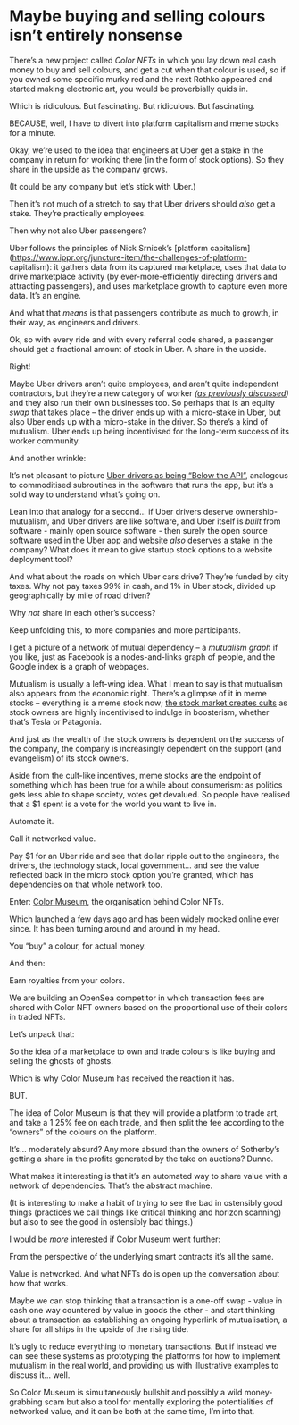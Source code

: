# Maybe buying and selling colours isn’t entirely nonsense

There’s a new project called _Color NFTs_ in which you lay down real cash
money to buy and sell colours, and get a cut when that colour is used, so if
you owned some specific murky red and the next Rothko appeared and started
making electronic art, you would be proverbially quids in.

Which is ridiculous. But fascinating. But ridiculous. But fascinating.

BECAUSE, well, I have to divert into platform capitalism and meme stocks for a
minute.

Okay, we’re used to the idea that engineers at Uber get a stake in the company
in return for working there (in the form of stock options). So they share in
the upside as the company grows.

(It could be any company but let’s stick with Uber.)

Then it’s not much of a stretch to say that Uber drivers should _also_ get a
stake. They’re practically employees.

Then why not also Uber passengers?

Uber follows the principles of Nick Srnicek’s [platform
capitalism](https://www.ippr.org/juncture-item/the-challenges-of-platform-
capitalism): it gathers data from its captured marketplace, uses that data to
drive marketplace activity (by ever-more-efficiently directing drivers and
attracting passengers), and uses marketplace growth to capture even more data.
It’s an engine.

And what that _means_ is that passengers contribute as much to growth, in
their way, as engineers and drivers.

Ok, so with every ride and with every referral code shared, a passenger should
get a fractional amount of stock in Uber. A share in the upside.

Right!

Maybe Uber drivers aren’t quite employees, and aren’t quite independent
contractors, but they’re a new category of worker _([as previously
discussed](/home/2021/09/30/jobs))_ and they also run their own businesses
too. So perhaps that is an equity _swap_ that takes place – the driver ends up
with a micro-stake in Uber, but also Uber ends up with a micro-stake in the
driver. So there’s a kind of mutualism. Uber ends up being incentivised for
the long-term success of its worker community.

And another wrinkle:

It’s not pleasant to picture [Uber drivers as being “Below the
API”](/home/2020/12/04/coops), analogous to commoditised subroutines in the
software that runs the app, but it’s a solid way to understand what’s going
on.

Lean into that analogy for a second… if Uber drivers deserve ownership-
mutualism, and Uber drivers are like software, and Uber itself is _built_ from
software - mainly open source software - then surely the open source software
used in the Uber app and website _also_ deserves a stake in the company? What
does it mean to give startup stock options to a website deployment tool?

And what about the roads on which Uber cars drive? They’re funded by city
taxes. Why not pay taxes 99% in cash, and 1% in Uber stock, divided up
geographically by mile of road driven?

Why _not_ share in each other’s success?

Keep unfolding this, to more companies and more participants.

I get a picture of a network of mutual dependency – a _mutualism graph_ if you
like, just as Facebook is a nodes-and-links graph of people, and the Google
index is a graph of webpages.

Mutualism is usually a left-wing idea. What I mean to say is that mutualism
also appears from the economic right. There’s a glimpse of it in meme stocks –
everything is a meme stock now; [the stock market creates
cults](/home/2021/07/21/meme_stocks) as stock owners are highly incentivised
to indulge in boosterism, whether that’s Tesla or Patagonia.

And just as the wealth of the stock owners is dependent on the success of the
company, the company is increasingly dependent on the support (and evangelism)
of its stock owners.

Aside from the cult-like incentives, meme stocks are the endpoint of something
which has been true for a while about consumerism: as politics gets less able
to shape society, votes get devalued. So people have realised that a $1 spent
is a vote for the world you want to live in.

Automate it.

Call it networked value.

Pay $1 for an Uber ride and see that dollar ripple out to the engineers, the
drivers, the technology stack, local government… and see the value reflected
back in the micro stock option you’re granted, which has dependencies on that
whole network too.

Enter: [Color Museum](https://color.museum), the organisation behind Color
NFTs.

Which launched a few days ago and has been widely mocked online ever since. It
has been turning around and around in my head.

You “buy” a colour, for actual money.

And then:

Earn royalties from your colors.

We are building an OpenSea competitor in which transaction fees are shared
with Color NFT owners based on the proportional use of their colors in traded
NFTs.

Let’s unpack that:

So the idea of a marketplace to own and trade colours is like buying and
selling the ghosts of ghosts.

Which is why Color Museum has received the reaction it has.

BUT.

The idea of Color Museum is that they will provide a platform to trade art,
and take a 1.25% fee on each trade, and then split the fee according to the
“owners” of the colours on the platform.

It’s… moderately absurd? Any more absurd than the owners of Sotherby’s getting
a share in the profits generated by the take on auctions? Dunno.

What makes it interesting is that it’s an automated way to share value with a
network of dependencies. That’s the abstract machine.

(It is interesting to make a habit of trying to see the bad in ostensibly good
things (practices we call things like critical thinking and horizon scanning)
but also to see the good in ostensibly bad things.)

I would be _more_ interested if Color Museum went further:

From the perspective of the underlying smart contracts it’s all the same.

Value is networked. And what NFTs do is open up the conversation about how
that works.

Maybe we can stop thinking that a transaction is a one-off swap - value in
cash one way countered by value in goods the other - and start thinking about
a transaction as establishing an ongoing hyperlink of mutualisation, a share
for all ships in the upside of the rising tide.

It’s ugly to reduce everything to monetary transactions. But if instead we can
see these systems as prototyping the platforms for how to implement mutualism
in the real world, and providing us with illustrative examples to discuss it…
well.

So Color Museum is simultaneously bullshit and possibly a wild money-grabbing
scam but also a tool for mentally exploring the potentialities of networked
value, and it can be both at the same time, I’m into that.
